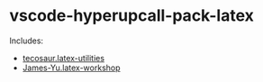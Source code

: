 # vscode-hyperupcall-pack-latex

Includes:

- [tecosaur.latex-utilities](https://marketplace.visualstudio.com/items?itemName=tecosaur.latex-utilities)
- [James-Yu.latex-workshop](https://marketplace.visualstudio.com/items?itemName=James-Yu.latex-workshop)
